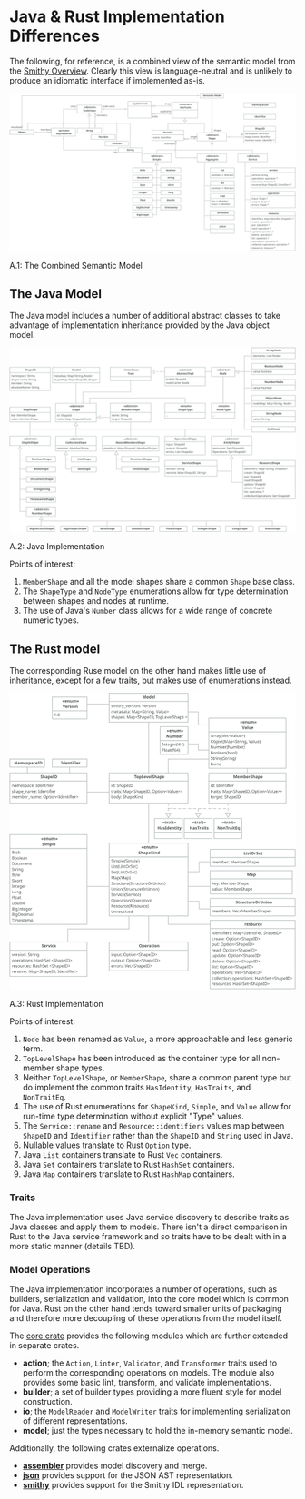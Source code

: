 # Java & Rust Implementation Differences

The following, for reference, is a combined view of the semantic model from the [Smithy Overview](../introduction/smithy.md).
Clearly this view is language-neutral and is unlikely to produce an idiomatic interface if implemented as-is.

<a name="fig_A_1"></a>![Semantic Model](img/uml-all.svg)
<div class="caption figure">A.1: The Combined Semantic Model</div>

## The Java Model

The Java model includes a number of additional abstract classes to take advantage of implementation inheritance provided by the Java object model. 

<a name="fig_A_2"></a>![Java Implementation](img/smithy-java.svg)
<div class="caption figure">A.2: Java Implementation</div>

Points of interest:

1. `MemberShape` and all the model shapes share a common `Shape` base class.
1. The `ShapeType` and `NodeType` enumerations allow for type determination between shapes and nodes at runtime.
1. The use of Java's `Number` class allows for a wide range of concrete numeric types.

## The Rust model

The corresponding Ruse model on the other hand makes little use of inheritance, except for a few traits, but makes use of enumerations instead.

<a name="fig_A_3"></a>![Rust Implementation](img/smithy-rust.svg)
<div class="caption figure">A.3: Rust Implementation</div>

Points of interest:

1. `Node` has been renamed as `Value`, a more approachable and less generic term.
1. `TopLevelShape` has been introduced as the container type for all non-member shape types.
1. Neither `TopLevelShape`, or `MemberShape`, share a common parent type but do implement the common traits `HasIdentity`, `HasTraits`, and `NonTraitEq`.
1. The use of Rust enumerations for `ShapeKind`, `Simple`, and `Value` allow for run-time type determination without explicit "Type" values.
1. The `Service::rename` and `Resource::identifiers` values map between `ShapeID` and `Identifier` rather than the `ShapeID` and `String` used in Java.
1. Nullable values translate to Rust `Option` type.
1. Java `List` containers translate to Rust `Vec` containers.
1. Java `Set` containers translate to Rust `HashSet` containers.
1. Java `Map` containers translate to Rust `HashMap` containers.

### Traits

The Java implementation uses Java service discovery to describe traits as Java classes and apply them to models. There isn't a direct comparison in Rust to the Java service framework and so traits have to be dealt with in a more static manner (details TBD). 

### Model Operations

The Java implementation incorporates a number of operations, such as builders, serialization and validation, into the core model which is common for Java. Rust on the other hand tends toward smaller units of packaging and therefore more decoupling of these operations from the model itself. 

The [core crate](https://crates.io/crates/atelier_core) provides the following modules which are further extended in separate crates.

* **action**; the `Action`, `Linter`, `Validator`, and `Transformer` traits used to perform the corresponding operations on models. The module also provides some basic lint, transform, and validate implementations.
* **builder**; a set of builder types providing a more fluent style for model construction.
* **io**; the `ModelReader` and `ModelWriter` traits for implementing serialization of different representations.
* **model**; just the types necessary to hold the in-memory semantic model.

Additionally, the following crates externalize operations.

* **[assembler](https://crates.io/crates/atelier_assembler)** provides model discovery and merge.
* **[json](https://crates.io/crates/atelier_json)** provides support for the JSON AST representation.
* **[smithy](https://crates.io/crates/atelier_smithy)** provides support for the Smithy IDL representation.